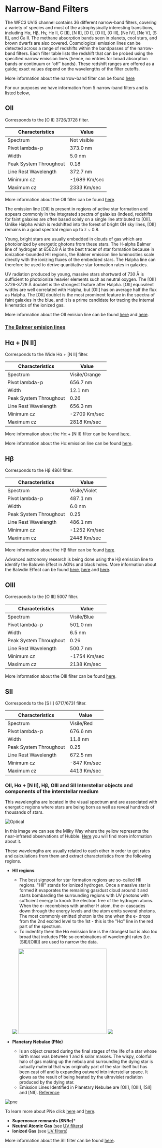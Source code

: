 # Narrow-Band Filters

The WFC3 UVIS channel contains 36 different narrow-band filters, covering a variety of species and most of the astrophysically interesting transitions, including Hα, Hβ, Hγ, He II, C [II], [N II], [O I], [O II], [O III], [Ne IV], [Ne V], [S II], and Ca II. The methane absorption bands seen in planets, cool stars, and brown dwarfs are also covered.
Cosmological emission lines can be detected across a range of redshifts within the bandpasses of the narrow-band filters. Each filter table lists the redshift that can be probed using the specified narrow emission lines (hence, no entries for broad absorption bands or continuum or “off” bands). These redshift ranges are offered as a guide; exact values depend on the wavelengths of the filter cutoffs.

More information about the narrow-band filter can be found [here](http://www.stsci.edu/hst/wfc3/documents/handbooks/currentIHB/c06_uvis06.html#376600)

For our purposes we have information from 5 narrow-band filters and is listed below,

## OII
Corresponds to the [O II] 3726/3728 filter.

Characteristics | Value
------------ | -----------
Spectrum | Not visible
Pivot lambda-p | 373.0 nm
Width | 5.0 nm
Peak System Throughout |  0.18
Line Rest Wavelength | 372.7 nm
Minimum *cz* | -1689 Km/sec
Maximum *cz* | 2333 Km/sec

More information about the OII filter can be found [here](http://www.stsci.edu/hst/wfc3/documents/handbooks/currentIHB/appendixA13.html#310349).

The emission line [OII] is present in regions of active star formation and appears commonly in the integrated spectra of galaxies (indeed, redshifts for faint galaxies are often based solely on a single line attributed to [OII]. Unlike Halpha which is redshifted into the forest of bright OH sky lines, [OII] remains in a good spectral region up to z ~ 0.8.

Young, bright stars are usually embedded in clouds of gas which are photoionized by energetic photons from these stars. The H-alpha Balmer line of hydrogen at 6562.8 Å is the best tracer of star formation because in ionization-bounded HII regions, the Balmer emission line luminosities scale directly with the ionizing fluxes of the embedded stars. The Halpha line can therefore be used to derive quantitative star formation rates in galaxies.

UV radiation produced by young, massive stars shortward of 730 Å is sufficient to photoionize heavier elements such as neutral oxygen. The [OII] 3726-3729 Å doublet is the strongest feature after Halpha. [OII] equivalent widths are well correlated with Halpha, but [OII] has on average half the flux as Halpha. The [OII] doublet is the most prominent feature in the spectra of faint galaxies in the blue, and it is a prime candidate for tracing the internal kinematics of the ionized gas.

More information about the OII emision line can be found [here](http://www.ucolick.org/~simard/phd/root/node21.html) and [here](http://ned.ipac.caltech.edu/level5/Kron/Kron2_6.html).

### [The Balmer emision lines](https://github.com/LaurethTeX/Clustering/blob/master/balmer-lines.md)

## Hα + [N II]
Corresponds to the Wide Hα + [N II] filter.

Characteristics | Value
------------ | -----------
  Spectrum | Visile/Orange
Pivot lambda-p | 656.7 nm
Width | 12.1 nm
Peak System Throughout |  0.26
Line Rest Wavelength | 656.3 nm
Minimum *cz* | -2709 Km/sec
Maximum *cz* | 2818 Km/sec

More information about the Hα + [N II] filter can be found [here](http://www.stsci.edu/hst/wfc3/documents/handbooks/currentIHB/appendixA34.html#400138).

More information about the Hα emission line can be found [here](http://www.daviddarling.info/encyclopedia/H/H-alpha.html).

## Hβ
Corresponds to the Hβ 4861 filter.

Characteristics | Value
------------ | -----------
Spectrum | Visile/Violet
Pivot lambda-p | 487.1 nm
Width | 6.0 nm
Peak System Throughout |  0.25
Line Rest Wavelength | 486.1 nm
Minimum *cz* | -1252 Km/sec
Maximum *cz* | 2448 Km/sec

More information about the Hβ filter can be found [here](http://www.stsci.edu/hst/wfc3/documents/handbooks/currentIHB/appendixA23.html#319989).

Advanced astronomy research is being done using the Hβ emission line to identify the Baldwin Effect in AGNs and black holes.
More information about the Balwdin Effect can be found [here](http://iopscience.iop.org/0004-637X/587/1/123/fulltext/56716.text.html), [here](http://iopscience.iop.org/0004-637X/586/1/52/pdf/56755.web.pdf) and [here](http://articles.adsabs.harvard.edu/cgi-bin/nph-iarticle_query?1989ApJ...338..630B&amp;data_type=PDF_HIGH&amp;whole_paper=YES&amp;type=PRINTER&amp;filetype=.pdf).

## OIII
Corresponds to the [O III] 5007 filter.

Characteristics | Value
------------ | -----------
Spectrum | Visile/Blue
Pivot lambda-p | 501.0 nm
Width | 6.5 nm
Peak System Throughout |  0.26
Line Rest Wavelength | 500.7 nm
Minimum *cz* | -1754 Km/sec
Maximum *cz* | 2138 Km/sec

More information about the OIII filter can be found [here](http://www.stsci.edu/hst/wfc3/documents/handbooks/currentIHB/appendixA24.html#346675).

## SII
Corresponds to the [S II] 6717/6731 filter.

Characteristics | Value
------------ | -----------
Spectrum | Visile/Red
Pivot lambda-p | 676.6 nm
Width | 11.8 nm
Peak System Throughout |  0.25
Line Rest Wavelength | 672.5 nm
Minimum *cz* | -847 Km/sec
Maximum *cz* | 4413 Km/sec

###  OII, Hα + [N II], Hβ, OIII and SII  Interstellar objects and components of the interstellar medium

This wavelengths are located in the visual spectrum and are associated with energetic regions where stars are being born as well as reveal hundreds of thousands of stars.

![Optical](https://raw.githubusercontent.com/LaurethTeX/Clustering/4b0e6683a00befb726af7d8f5aa145dac90a84c3/galactic_w44-optical.jpg)

  In this image we can see the Milky Way where the yellow represents the near-infrared observations of Hubble. [Here](http://chandra.harvard.edu/photo/2009/galactic/) you will find more information about it.
    
These wavelengths are usually related to each other in order to get rates and calculations from them and extract characteristics from the following regions.

* **HII regions**
    * The best signpost for star formation regions are so-called HII regions. "HII" stands for ionized hydrogen. Once a massive star is formed it evaporates the remaining gas/dust cloud around it and starts bombarding the surrounding regions with UV photons with sufficient energy to knock the electron free of the hydrogen atoms. When the e- recombines with another H atom, the e- cascades down through the energy levels and the atom emits several photons. The most commonly emitted photon is the one when the e- drops from the 2nd excited level to the 1st - this is the "Hα" line in the red part of the spectrum.
    * To indenfity them the Hα emission line is the strongest but is also too broad that includes PNe so combinations of wavelenght rates (i.e. [SII]/[OIII]) are used to narrow the data.
    
    <img src="https://raw.githubusercontent.com/LaurethTeX/Clustering/4b0e6683a00befb726af7d8f5aa145dac90a84c3/HII_region.jpg">&nbsp;<img src="https://raw.githubusercontent.com/LaurethTeX/Clustering/4b0e6683a00befb726af7d8f5aa145dac90a84c3/Som_4_07_p0b.jpg" width="292" height="281">&nbsp;<img src="https://raw.githubusercontent.com/LaurethTeX/Clustering/4b0e6683a00befb726af7d8f5aa145dac90a84c3/star_form4.gif">
    
* **Planetary Nebulae (PNe)**
    * Is an object created during the final stages of the life of a star whose birth mass was between 1 and 8 solar masses. The wispy, colorful halo of gas making up the nebula and surrounding the dying star is actually material that was originally part of the star itself but has been cast off and is expanding outward into interstellar space. It glows as the result of being heated by the ultraviolet radiation produced by the dying star.
    * Emission Lines Identified in Planetary Nebulae are [OII], [OIII], [SII] and [NII]. [Reference](http://laserstars.org/data/nebula/identification.html)
    
![pne](https://github.com/LaurethTeX/Clustering/blob/7d73c9a45a1605137daa4ef0be62df53dd1759f7/pn_spectrum.gif)

To learn more about PNe click [here](http://web.williams.edu/Astronomy/research/PN/nebulae/nebulaegallery.php0) and [here](http://www.ucolick.org/~bolte/AY4_00/week7/low-mass_deathC.html).
* **Supernovae remnants (SNRe)***
* **Neutral Atomic Gas** (see [UV filters](https://github.com/LaurethTeX/Clustering/blob/master/uv-filters.md))
* **Ionized Gas** (see [UV filters](https://github.com/LaurethTeX/Clustering/blob/master/uv-filters.md))

More information about the SII filter can be found [here](http://www.stsci.edu/hst/wfc3/documents/handbooks/currentIHB/appendixA37.html#316132).
